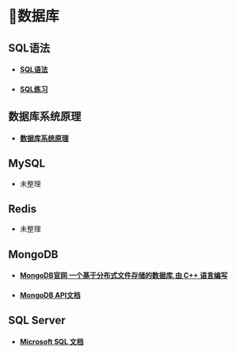 #  📑数据库

## SQL语法

- #### [SQL语法](数据库/SQL语法.md)

- #### [SQL练习](数据库/SQL练习.md)

## 数据库系统原理

- #### [数据库系统原理](数据库/数据库系统原理.md)

## MySQL

- 未整理


## Redis

- 未整理


## MongoDB

- #### [MongoDB官网 一个基于分布式文件存储的数据库,由 C++ 语言编写](https://www.mongodb.com/)

- #### [MongoDB API文档](https://docs.mongodb.com/manual/)

## SQL Server

- #### [Microsoft SQL 文档](https://docs.microsoft.com/zh-cn/sql/?view=sql-server-ver15)
